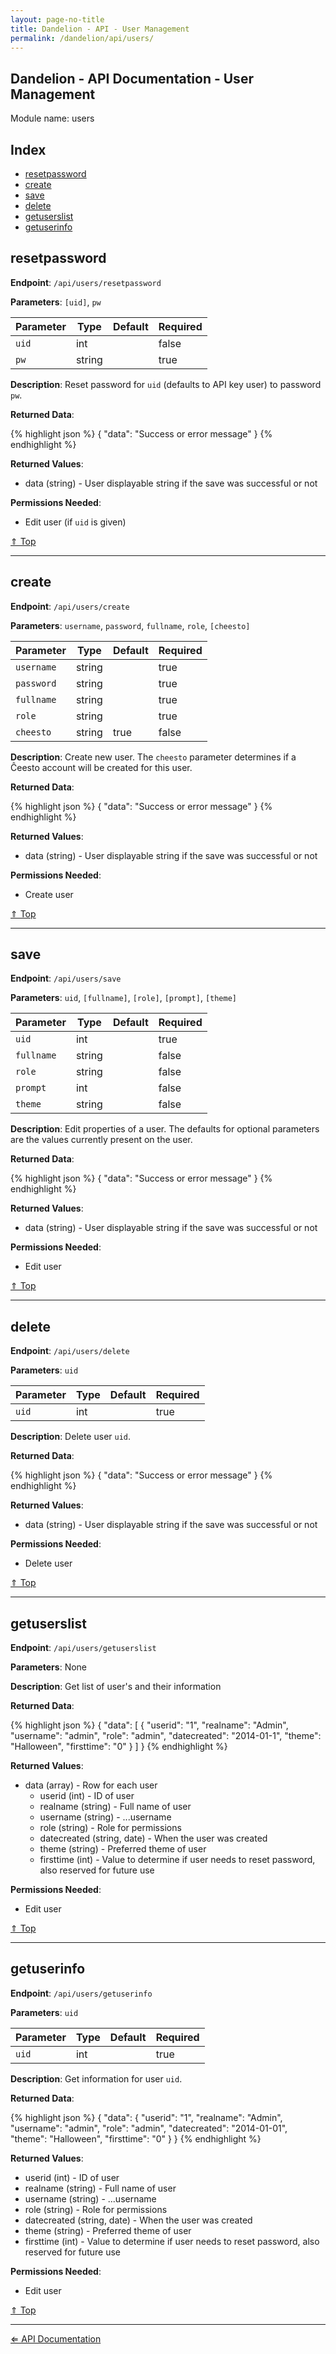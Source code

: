 ```yaml
---
layout: page-no-title
title: Dandelion - API - User Management
permalink: /dandelion/api/users/
---
```


Dandelion - API Documentation - User Management
-----------------------------------------------

Module name: users

Index
-----

- [resetpassword](#resetpassword)
- [create](#create)
- [save](#save)
- [delete](#delete)
- [getuserslist](#getuserslist)
- [getuserinfo](#getuserinfo)

resetpassword
-------------

**Endpoint**: `/api/users/resetpassword`

**Parameters**: `[uid]`, `pw`

| Parameter     | Type   | Default | Required |
|---------------|--------|---------|----------|
| `uid`         | int    |         | false    |
| `pw`			| string |		   | true	  |

**Description**: Reset password for `uid` (defaults to API key user) to password `pw`.

**Returned Data**:

{% highlight json %}
{
	"data": "Success or error message"
}
{% endhighlight %}

**Returned Values**:

- data (string) - User displayable string if the save was successful or not

**Permissions Needed**:

- Edit user (if `uid` is given)

[&#8657; Top](#index)

* * * * *

create
------

**Endpoint**: `/api/users/create`

**Parameters**: `username`, `password`, `fullname`, `role`, `[cheesto]`

| Parameter     | Type   | Default | Required |
|---------------|--------|---------|----------|
| `username`    | string |         | true     |
| `password`    | string |         | true     |
| `fullname`    | string |         | true     |
| `role`        | string |         | true     |
| `cheesto`     | string | true    | false    |

**Description**: Create new user. The `cheesto` parameter determines if a Ĉeesto account will be created for this user.

**Returned Data**:

{% highlight json %}
{
	"data": "Success or error message"
}
{% endhighlight %}

**Returned Values**:

- data (string) - User displayable string if the save was successful or not

**Permissions Needed**:

- Create user

[&#8657; Top](#index)

* * * * *

save
----

**Endpoint**: `/api/users/save`

**Parameters**: `uid`, `[fullname]`, `[role]`, `[prompt]`, `[theme]`

| Parameter     | Type   | Default | Required |
|---------------|--------|---------|----------|
| `uid`         | int    |         | true     |
| `fullname`    | string |         | false    |
| `role`        | string |         | false    |
| `prompt`      | int    |         | false    |
| `theme`       | string |         | false    |

**Description**: Edit properties of a user. The defaults for optional parameters are the values currently present on the user.

**Returned Data**:

{% highlight json %}
{
	"data": "Success or error message"
}
{% endhighlight %}

**Returned Values**:

- data (string) - User displayable string if the save was successful or not

**Permissions Needed**:

- Edit user

[&#8657; Top](#index)

* * * * *

delete
------

**Endpoint**: `/api/users/delete`

**Parameters**: `uid`

| Parameter     | Type   | Default | Required |
|---------------|--------|---------|----------|
| `uid`         | int    |         | true     |

**Description**: Delete user `uid`.

**Returned Data**:

{% highlight json %}
{
	"data": "Success or error message"
}
{% endhighlight %}

**Returned Values**:

- data (string) - User displayable string if the save was successful or not

**Permissions Needed**:

- Delete user

[&#8657; Top](#index)

* * * * *

getuserslist
------------

**Endpoint**: `/api/users/getuserslist`

**Parameters**: None

**Description**: Get list of user's and their information

**Returned Data**:

{% highlight json %}
{
	"data": [
		{
			"userid": "1",
			"realname": "Admin",
			"username": "admin",
			"role": "admin",
			"datecreated": "2014-01-1",
			"theme": "Halloween",
			"firsttime": "0"
		}
	]
}
{% endhighlight %}

**Returned Values**:

- data (array) - Row for each user
	* userid (int) - ID of user
	* realname (string) - Full name of user
	* username (string) - ...username
	* role (string) - Role for permissions
	* datecreated (string, date) - When the user was created
	* theme (string) - Preferred theme of user
	* firsttime (int) - Value to determine if user needs to reset password, also reserved for future use

**Permissions Needed**:

- Edit user

[&#8657; Top](#index)

* * * * *

getuserinfo
------------

**Endpoint**: `/api/users/getuserinfo`

**Parameters**: `uid`

| Parameter     | Type   | Default | Required |
|---------------|--------|---------|----------|
| `uid`         | int    |         | true     |

**Description**: Get information for user `uid`.

**Returned Data**:

{% highlight json %}
{
	"data": {
		"userid": "1",
		"realname": "Admin",
		"username": "admin",
		"role": "admin",
		"datecreated": "2014-01-01",
		"theme": "Halloween",
		"firsttime": "0"
	}
}
{% endhighlight %}

**Returned Values**:

* userid (int) - ID of user
* realname (string) - Full name of user
* username (string) - ...username
* role (string) - Role for permissions
* datecreated (string, date) - When the user was created
* theme (string) - Preferred theme of user
* firsttime (int) - Value to determine if user needs to reset password, also reserved for future use

**Permissions Needed**:

- Edit user

[&#8657; Top](#index)

* * * * *

[&#8656; API Documentation](/dandelion/api)
